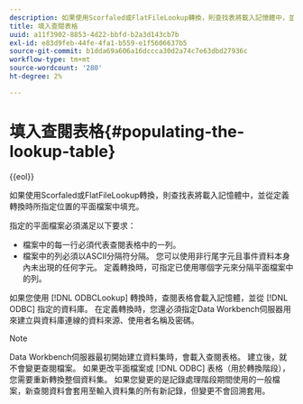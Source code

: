 ```yaml
---
description: 如果使用Scorfaled或FlatFileLookup轉換，則查找表將載入記憶體中，並從定義轉換時所指定位置的平面檔案中填充。
title: 填入查閱表格
uuid: a11f3902-8853-4d22-bbfd-b2a3d143cb7b
exl-id: e83d9feb-44fe-4fa1-b559-e1f5606637b5
source-git-commit: b1dda69a606a16dccca30d2a74c7e63dbd27936c
workflow-type: tm+mt
source-wordcount: '280'
ht-degree: 2%

---
```


# 填入查閱表格{#populating-the-lookup-table}

{{eol}}

如果使用Scorfaled或FlatFileLookup轉換，則查找表將載入記憶體中，並從定義轉換時所指定位置的平面檔案中填充。

指定的平面檔案必須滿足以下要求：

* 檔案中的每一行必須代表查閱表格中的一列。
* 檔案中的列必須以ASCII分隔符分隔。 您可以使用非行尾字元且事件資料本身內未出現的任何字元。 定義轉換時，可指定已使用哪個字元來分隔平面檔案中的列。

如果您使用 [!DNL ODBCLookup] 轉換時，查閱表格會載入記憶體，並從 [!DNL ODBC] 指定的資料庫。 在定義轉換時，您還必須指定Data Workbench伺服器用來建立與資料庫連線的資料來源、使用者名稱及密碼。

>[!NOTE]
>
>Data Workbench伺服器最初開始建立資料集時，會載入查閱表格。 建立後，就不會變更查閱檔案。 如果更改平面檔案或 [!DNL ODBC] 表格（用於轉換階段），您需要重新轉換整個資料集。 如果您變更的是記錄處理階段期間使用的一般檔案，新查閱資料會套用至輸入資料集的所有新記錄，但變更不會回溯套用。

